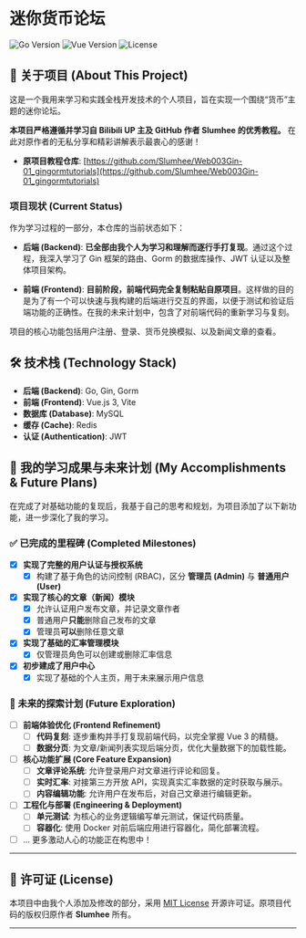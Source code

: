 # 迷你货币论坛

![Go Version](https://img.shields.io/badge/Go-1.22+-blue.svg)
![Vue Version](https://img.shields.io/badge/Vue-3.x-brightgreen.svg)
![License](https://img.shields.io/badge/License-MIT-green.svg)

## 📖 关于项目 (About This Project)

这是一个我用来学习和实践全栈开发技术的个人项目，旨在实现一个围绕“货币”主题的迷你论坛。

**本项目严格遵循并学习自 Bilibili UP 主及 GitHub 作者 Slumhee 的优秀教程。** 在此对原作者的无私分享和精彩讲解表示最衷心的感谢！

* **原项目教程仓库**: [https://github.com/Slumhee/Web003Gin-01_gingormtutorials](https://github.com/Slumhee/Web003Gin-01_gingormtutorials)

### 项目现状 (Current Status)

作为学习过程的一部分，本仓库的当前状态如下：

* **后端 (Backend)**: **已全部由我个人为学习和理解而逐行手打复现**。通过这个过程，我深入学习了 Gin 框架的路由、Gorm 的数据库操作、JWT 认证以及整体项目架构。

* **前端 (Frontend)**: **目前阶段，前端代码完全复制粘贴自原项目**。这样做的目的是为了有一个可以快速与我构建的后端进行交互的界面，以便于测试和验证后端功能的正确性。在我的未来计划中，包含了对前端代码的重新学习与复刻。

项目的核心功能包括用户注册、登录、货币兑换模拟、以及新闻文章的查看。

## 🛠️ 技术栈 (Technology Stack)

* **后端 (Backend)**: Go, Gin, Gorm
* **前端 (Frontend)**: Vue.js 3, Vite
* **数据库 (Database)**: MySQL
* **缓存 (Cache)**: Redis
* **认证 (Authentication)**: JWT

## 🚀 我的学习成果与未来计划 (My Accomplishments & Future Plans)

在完成了对基础功能的复现后，我基于自己的思考和规划，为项目添加了以下新功能，进一步深化了我的学习。

### ✅ 已完成的里程碑 (Completed Milestones)

-   [x] **实现了完整的用户认证与授权系统**
    -   [x] 构建了基于角色的访问控制 (RBAC)，区分 **管理员 (Admin)** 与 **普通用户 (User)**
-   [x] **实现了核心的文章（新闻）模块**
    -   [x] 允许认证用户发布文章，并记录文章作者
    -   [x] 普通用户**只能**删除自己发布的文章
    -   [x] 管理员**可以**删除任意文章
-   [x] **实现了基础的汇率管理模块**
    -   [x] 仅管理员角色可以创建或删除汇率信息
-   [x] **初步建成了用户中心**
    -   [x] 实现了基础的个人主页，用于未来展示用户信息

### 📝 未来的探索计划 (Future Exploration)
-   [ ] **前端体验优化 (Frontend Refinement)**
    -   [ ] **代码复刻**: 逐步重构并手打复现前端代码，以完全掌握 Vue 3 的精髓。
    -   [ ] **数据分页**: 为文章/新闻列表实现后端分页，优化大量数据下的加载性能。
-   [ ] **核心功能扩展 (Core Feature Expansion)**
    -   [ ] **文章评论系统**: 允许登录用户对文章进行评论和回复。
    -   [ ] **实时汇率**: 对接第三方开放 API，实现真实汇率数据的定时获取与展示。
    -   [ ] **内容编辑功能**: 允许用户在发布后，对自己文章进行编辑更新。
-   [ ] **工程化与部署 (Engineering & Deployment)**
    -   [ ] **单元测试**: 为核心的业务逻辑编写单元测试，保证代码质量。
    -   [ ] **容器化**: 使用 Docker 对前后端应用进行容器化，简化部署流程。
-   [ ] ... 更多激动人心的功能正在构思中！

---

## 📄 许可证 (License)

本项目中由我个人添加及修改的部分，采用 [MIT License](LICENSE) 开源许可证。原项目代码的版权归原作者 **Slumhee** 所有。

---